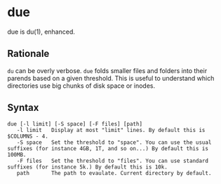 # due
due is du(1), enhanced.

## Rationale

`du` can be overly verbose. `due` folds smaller files and folders into their parends based on a given threshold. This is useful to understand which directories use big chunks of disk space or inodes.

## Syntax

```
due [-l limit] [-S space] [-F files] [path]
   -l limit   Display at most "limit" lines. By default this is $COLUMNS - 4.
   -S space   Set the threshold to "space". You can use the usual suffixes (for instance 4GB, 1T, and so on...) By default this is 100MB.
   -F files   Set the threshold to "files". You can use standard suffixes (for instance 5k.) By default this is 10k.
   path       The path to evaulate. Current directory by default.
```
